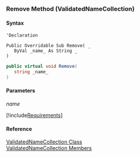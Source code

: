 ﻿### Remove Method (ValidatedNameCollection)

#### Syntax

```vbnet
'Declaration

Public Overridable Sub Remove( _
   ByVal _name_ As String _
) 
```

```csharp
public virtual void Remove( 
   string _name_
)
```

#### Parameters

_name_

[!include[Requirements](../partials/requirements.md)]



#### Reference

[ValidatedNameCollection Class](fcSDK~FChoice.Foundation.ValidatedNameCollection.md)  
[ValidatedNameCollection Members](fcSDK~FChoice.Foundation.ValidatedNameCollection_members.md)
